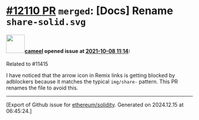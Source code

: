 # [\#12110 PR](https://github.com/ethereum/solidity/pull/12110) `merged`: [Docs] Rename `share-solid.svg`

#### <img src="https://avatars.githubusercontent.com/u/137030?v=4" width="50">[cameel](https://github.com/cameel) opened issue at [2021-10-08 11:14](https://github.com/ethereum/solidity/pull/12110):

Related to #11415

I have noticed that the arrow icon in Remix links is getting blocked by adblockers because it matches the typical `img/share-` pattern. This PR renames the file to avoid this.




-------------------------------------------------------------------------------



[Export of Github issue for [ethereum/solidity](https://github.com/ethereum/solidity). Generated on 2024.12.15 at 06:45:24.]
